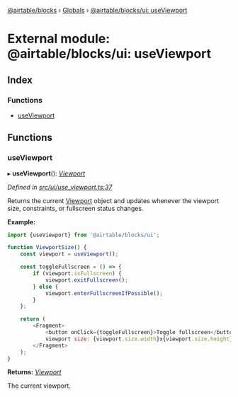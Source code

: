 [@airtable/blocks](../README.md) › [Globals](../globals.md) ›
[@airtable/blocks/ui: useViewport](_airtable_blocks_ui__useviewport.md)

# External module: @airtable/blocks/ui: useViewport

## Index

### Functions

-   [useViewport](_airtable_blocks_ui__useviewport.md#useviewport)

## Functions

### useViewport

▸ **useViewport**(): _[Viewport](_airtable_blocks__viewport.md#viewport)_

_Defined in
[src/ui/use_viewport.ts:37](https://github.com/airtable/blocks/blob/@airtable/blocks@0.0.35/packages/sdk/src/ui/use_viewport.ts#L37)_

Returns the current [Viewport](_airtable_blocks__viewport.md#viewport) object and updates whenever
the viewport size, constraints, or fullscreen status changes.

**Example:**

```js
import {useViewport} from '@airtable/blocks/ui';

function ViewportSize() {
    const viewport = useViewport();

    const toggleFullscreen = () => {
        if (viewport.isFullscreen) {
            viewport.exitFullscreen();
        } else {
            viewport.enterFullscreenIfPossible();
        }
    };

    return (
        <Fragment>
            <button onClick={toggleFullscreen}>Toggle fullscreen</button>
            viewport size: {viewport.size.width}x{viewport.size.height}
        </Fragment>
    );
}
```

**Returns:** _[Viewport](_airtable_blocks__viewport.md#viewport)_

The current viewport.
